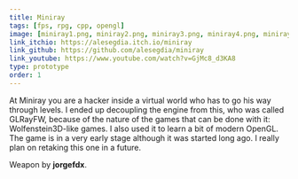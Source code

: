 ```yaml
---
title: Miniray
tags: [fps, rpg, cpp, opengl]
image: [miniray1.png, miniray2.png, miniray3.png, miniray4.png, miniray5.png, miniray6.png, miniray-thumb.png]
link_itchio: https://alesegdia.itch.io/miniray
link_github: https://github.com/alesegdia/miniray
link_youtube: https://www.youtube.com/watch?v=GjMc8_d3KA8
type: prototype
order: 1
---
```


At Miniray you are a hacker inside a virtual world who has to go his way through levels. I ended up
decoupling the engine from this, who was called GLRayFW, because of the nature of the games that
can be done with it: Wolfenstein3D-like games. I also used it to learn a bit of modern OpenGL. The game is in a very
early stage although it was started long ago. I really plan on retaking this one in a future.

Weapon by **jorgefdx**.

